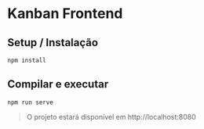 # Kanban Frontend

## Setup / Instalação
```
npm install
```

## Compilar e executar
```
npm run serve
```

> O projeto estará disponível em http://localhost:8080
